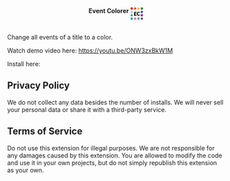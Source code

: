 <div align="center" valign="center">
<span><b>Event Colorer</b></span>
<img src='https://raw.githubusercontent.com/JoelGrayson/Event-Colorer/main/Logo.png' width='30px' align="top" />
</div>
<br>

Change all events of a title to a color.

Watch demo video here: https://youtu.be/ONW3zxBkW1M

Install here: 

## Privacy Policy
We do not collect any data besides the number of installs. We will never sell your personal data or share it with a third-party service.

## Terms of Service
Do not use this extension for illegal purposes. We are not responsible for any damages caused by this extension. You are allowed to modify the code and use it in your own projects, but do not simply republish this extension as your own.
